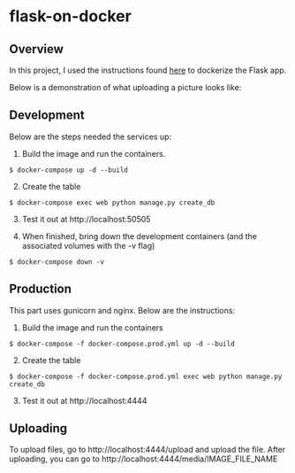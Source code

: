 # flask-on-docker

## Overview
In this project, I used the instructions found [here](https://testdriven.io/blog/dockerizing-flask-with-postgres-gunicorn-and-nginx/) to dockerize the Flask app.

Below is a demonstration of what uploading a picture looks like:



## Development

Below are the steps needed the services up:

1. Build the image and run the containers.

```
$ docker-compose up -d --build
```

2. Create the table

```
$ docker-compose exec web python manage.py create_db
```

3. Test it out at http://localhost:50505

4. When finished, bring down the development containers (and the associated volumes with the -v flag)

```
$ docker-compose down -v
```

## Production

This part uses gunicorn and nginx. Below are the instructions:

1. Build the image and run the containers

```
$ docker-compose -f docker-compose.prod.yml up -d --build
```

2. Create the table

```
$ docker-compose -f docker-compose.prod.yml exec web python manage.py create_db
```

3. Test it out at http://localhost:4444

## Uploading

To upload files, go to http://localhost:4444/upload and upload the file.
After uploading, you can go to http://localhost:4444/media/IMAGE_FILE_NAME 

